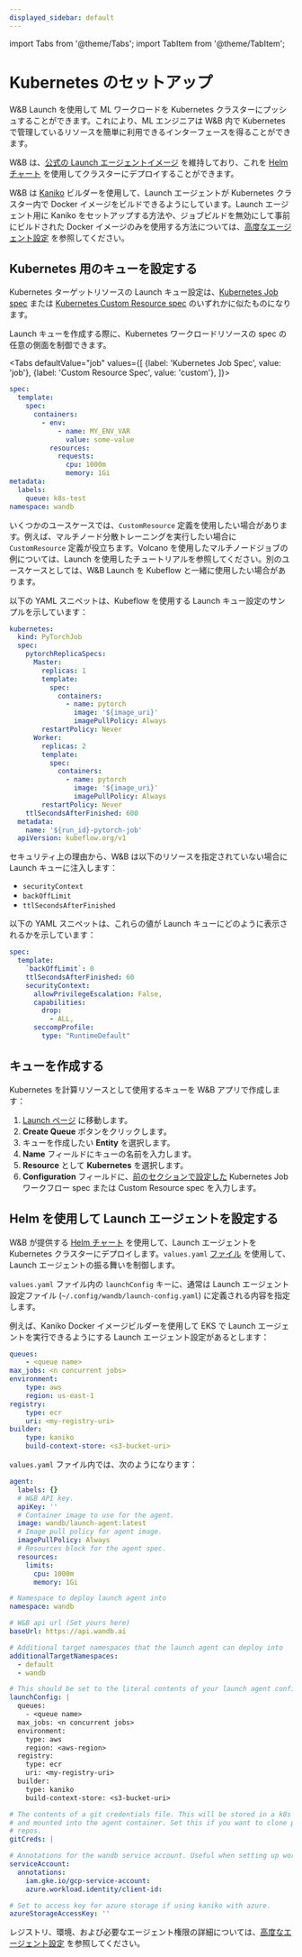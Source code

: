 ```yaml
---
displayed_sidebar: default
---
```

import Tabs from '@theme/Tabs';
import TabItem from '@theme/TabItem';

# Kubernetes のセットアップ

W&B Launch を使用して ML ワークロードを Kubernetes クラスターにプッシュすることができます。これにより、ML エンジニアは W&B 内で Kubernetes で管理しているリソースを簡単に利用できるインターフェースを得ることができます。

W&B は、[公式の Launch エージェントイメージ](https://hub.docker.com/r/wandb/launch-agent) を維持しており、これを [Helm チャート](https://github.com/wandb/helm-charts/tree/main/charts/launch-agent) を使用してクラスターにデプロイすることができます。

W&B は [Kaniko](https://github.com/GoogleContainerTools/kaniko) ビルダーを使用して、Launch エージェントが Kubernetes クラスター内で Docker イメージをビルドできるようにしています。Launch エージェント用に Kaniko をセットアップする方法や、ジョブビルドを無効にして事前にビルドされた Docker イメージのみを使用する方法については、[高度なエージェント設定](./setup-agent-advanced.md) を参照してください。

## Kubernetes 用のキューを設定する

Kubernetes ターゲットリソースの Launch キュー設定は、[Kubernetes Job spec](https://kubernetes.io/docs/concepts/workloads/controllers/job/) または [Kubernetes Custom Resource spec](https://kubernetes.io/docs/concepts/extend-kubernetes/api-extension/custom-resources/) のいずれかに似たものになります。

Launch キューを作成する際に、Kubernetes ワークロードリソースの spec の任意の側面を制御できます。

<Tabs
defaultValue="job"
values={[
{label: 'Kubernetes Job Spec', value: 'job'},
{label: 'Custom Resource Spec', value: 'custom'},
]}>

<TabItem value="job">

```yaml
spec:
  template:
    spec:
      containers:
        - env:
            - name: MY_ENV_VAR
              value: some-value
          resources:
            requests:
              cpu: 1000m
              memory: 1Gi
metadata:
  labels:
    queue: k8s-test
namespace: wandb
```

</TabItem>
<TabItem value="custom">

いくつかのユースケースでは、`CustomResource` 定義を使用したい場合があります。例えば、マルチノード分散トレーニングを実行したい場合に `CustomResource` 定義が役立ちます。Volcano を使用したマルチノードジョブの例については、Launch を使用したチュートリアルを参照してください。別のユースケースとしては、W&B Launch を Kubeflow と一緒に使用したい場合があります。

以下の YAML スニペットは、Kubeflow を使用する Launch キュー設定のサンプルを示しています：

```yaml
kubernetes:
  kind: PyTorchJob
  spec:
    pytorchReplicaSpecs:
      Master:
        replicas: 1
        template:
          spec:
            containers:
              - name: pytorch
                image: '${image_uri}'
                imagePullPolicy: Always
        restartPolicy: Never
      Worker:
        replicas: 2
        template:
          spec:
            containers:
              - name: pytorch
                image: '${image_uri}'
                imagePullPolicy: Always
        restartPolicy: Never
    ttlSecondsAfterFinished: 600
  metadata:
    name: '${run_id}-pytorch-job'
  apiVersion: kubeflow.org/v1
```

</TabItem>
</Tabs>

セキュリティ上の理由から、W&B は以下のリソースを指定されていない場合に Launch キューに注入します：

- `securityContext`
- `backOffLimit`
- `ttlSecondsAfterFinished`

以下の YAML スニペットは、これらの値が Launch キューにどのように表示されるかを示しています：

```yaml title="example-spec.yaml"
spec:
  template:
    `backOffLimit`: 0
    ttlSecondsAfterFinished: 60
    securityContext:
      allowPrivilegeEscalation: False,
      capabilities:
        drop:
          - ALL,
      seccompProfile:
        type: "RuntimeDefault"
```

## キューを作成する

Kubernetes を計算リソースとして使用するキューを W&B アプリで作成します：

1. [Launch ページ](https://wandb.ai/launch) に移動します。
2. **Create Queue** ボタンをクリックします。
3. キューを作成したい **Entity** を選択します。
4. **Name** フィールドにキューの名前を入力します。
5. **Resource** として **Kubernetes** を選択します。
6. **Configuration** フィールドに、[前のセクションで設定した](#configure-a-queue-for-kubernetes) Kubernetes Job ワークフロー spec または Custom Resource spec を入力します。

## Helm を使用して Launch エージェントを設定する

W&B が提供する [Helm チャート](https://github.com/wandb/helm-charts/tree/main/charts/launch-agent) を使用して、Launch エージェントを Kubernetes クラスターにデプロイします。`values.yaml` [ファイル](https://github.com/wandb/helm-charts/blob/main/charts/launch-agent/values.yaml) を使用して、Launch エージェントの振る舞いを制御します。

`values.yaml` ファイル内の `launchConfig` キーに、通常は Launch エージェント設定ファイル (`~/.config/wandb/launch-config.yaml`) に定義される内容を指定します。

例えば、Kaniko Docker イメージビルダーを使用して EKS で Launch エージェントを実行できるようにする Launch エージェント設定があるとします：

```yaml title="launch-config.yaml"
queues:
	- <queue name>
max_jobs: <n concurrent jobs>
environment:
	type: aws
	region: us-east-1
registry:
	type: ecr
	uri: <my-registry-uri>
builder:
	type: kaniko
	build-context-store: <s3-bucket-uri>
```

`values.yaml` ファイル内では、次のようになります：

```yaml title="values.yaml"
agent:
  labels: {}
  # W&B API key.
  apiKey: ''
  # Container image to use for the agent.
  image: wandb/launch-agent:latest
  # Image pull policy for agent image.
  imagePullPolicy: Always
  # Resources block for the agent spec.
  resources:
    limits:
      cpu: 1000m
      memory: 1Gi

# Namespace to deploy launch agent into
namespace: wandb

# W&B api url (Set yours here)
baseUrl: https://api.wandb.ai

# Additional target namespaces that the launch agent can deploy into
additionalTargetNamespaces:
  - default
  - wandb

# This should be set to the literal contents of your launch agent config.
launchConfig: |
  queues:
    - <queue name>
  max_jobs: <n concurrent jobs>
  environment:
    type: aws
    region: <aws-region>
  registry:
    type: ecr
    uri: <my-registry-uri>
  builder:
    type: kaniko
    build-context-store: <s3-bucket-uri>

# The contents of a git credentials file. This will be stored in a k8s secret
# and mounted into the agent container. Set this if you want to clone private
# repos.
gitCreds: |

# Annotations for the wandb service account. Useful when setting up workload identity on gcp.
serviceAccount:
  annotations:
    iam.gke.io/gcp-service-account:
    azure.workload.identity/client-id:

# Set to access key for azure storage if using kaniko with azure.
azureStorageAccessKey: ''
```

レジストリ、環境、および必要なエージェント権限の詳細については、[高度なエージェント設定](./setup-agent-advanced.md) を参照してください。